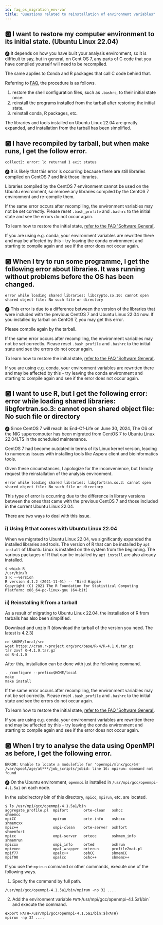 ```yaml
---
id: faq_os_migration_env-var
title: "Questions related to reinstallation of environment variables"
---
```



## &#x1F180; I want to restore my computer environment to its initial state. (Ubuntu Linux 22.04)

&#x1F150; It depends on how you have built your analysis environment, so it is difficult to say, but in general, on Cent OS 7, any parts of C code that you have compiled yourself will need to be recompiled.

The same applies to Conda and R packages that call C code behind that.

Referring to [FAQ](/faq/faq_software/#ubuntu-initialization), the procedure is as follows.
1. restore the shell configuration files, such as `.bashrc`, to their initial state once.
2. reinstall the programs installed from the tarball after restoring the initial state.
3. reinstall conda, R packages, etc.

The libraries and tools installed on Ubuntu Linux 22.04 are greatly expanded, and installation from the tarball has been simplified.


## &#x1F180; I have recompiled by tarball, but when make runs, I get the follow error.
```
collect2: error: ld returned 1 exit status
```

&#x1F150; It is likely that this error is occurring because there are still libraries compiled on CentOS 7 and link those libraries.

Libraries compiled by the CentOS 7 environment cannot be used on the Ubuntu environment, so remove any libraries compiled by the CentOS 7 environment and re-compile them.

If the same error occurs after recompiling, the environment variables may not be set correctly. Please reset `.bash_profile` and `.bashrc` to the initial state and see the errors do not occur again.

To learn how to restore the initial state, [refer to the FAQ 'Software General'](/faq/faq_software#%F0%9F%86%80-i-want-to-restore-my-computer-environment-to-its-initial-state-ubuntu-linux-2204).

If you are using e.g. conda, your environment variables are rewritten there and may be affected by this - try leaving the conda environment and starting to compile again and see if the error does not occur again.


## &#x1F180; When I try to run some programme, I get the following error about libraries. It was running without problems before the OS has been changed.
```
error while loading shared libraries: libcrypto.so.10: cannot open shared object file: No such file or directory
```

&#x1F150; This error is due to a difference between the version of the libraries that were included with the previous CentOS 7 and Ubuntu Linux 22.04 now. If you installed by tarball on CentOS 7, you may get this error.

Please compile again by the tarball.

If the same error occurs after recompiling, the environment variables may not be set correctly. Please reset `.bash_profile` and `.bashrc` to the initial state and see the errors do not occur again.

To learn how to restore the initial state, [refer to the FAQ 'Software General'](/faq/faq_software#%F0%9F%86%80-i-want-to-restore-my-computer-environment-to-its-initial-state-ubuntu-linux-2204).

If you are using e.g. conda, your environment variables are rewritten there and may be affected by this - try leaving the conda environment and starting to compile again and see if the error does not occur again.


## &#x1F180; I want to use R, but I get the following error: error while loading shared libraries: libgfortran.so.3: cannot open shared object file: No such file or directory

&#x1F150; Since CentOS 7 will reach its End-Of-Life on June 30, 2024, The OS of the NIG supercomputer has been migrated from CentOS 7 to Ubuntu Linux 22.04LTS in the scheduled maintenance.

CentOS 7 had become outdated in terms of its Linux kernel version, leading to numerous issues with installing tools like Aspera client and bioinformatics tools.

Given these circumstances, I apologize for the inconvenience, but I kindly request the reinstallation of the analysis environment.

```
error while loading shared libraries: libgfortran.so.3: cannot open shared object file: No such file or directory
```

This type of error is occurring due to the difference in library versions between the ones that came with the previous CentOS 7 and those included in the current Ubuntu Linux 22.04.

There are two ways to deal with this issue.

### i) Using R that comes with Ubuntu Linux 22.04

When we migrated to Ubuntu Linux 22.04, we significantly expanded the installed libraries and tools. The version of R that can be installed by `apt install` of Ubuntu Linux is installed on the system from the beginning. The various packages of R that can be installed by `apt install` are also already installed.

```
$ which R
/usr/bin/R
$ R --version
R version 4.1.2 (2021-11-01) -- "Bird Hippie
Copyright (C) 2021 The R Foundation for Statistical Computing
Platform: x86_64-pc-linux-gnu (64-bit)
```

### ii) Reinstalling R from a tarball

As a result of migrating to Ubuntu Linux 22.04, the installation of R from tarballs has also been simplified.

Download and unzip R (download the tarball of the version you need. The latest is 4.2.3)

```
cd $HOME/local/src
wget https://cran.r-project.org/src/base/R-4/R-4.1.0.tar.gz
tar zxvf R-4.1.0.tar.gz
cd R-4.1.0
```

After this, installation can be done with just the following command.

```
. /configure --prefix=$HOME/local
make
make install
```

If the same error occurs after recompiling, the environment variables may not be set correctly. Please reset `.bash_profile` and `.bashrc` to the initial state and see the errors do not occur again.

To learn how to restore the initial state, [refer to the FAQ 'Software General'](/faq/faq_software#%F0%9F%86%80-i-want-to-restore-my-computer-environment-to-its-initial-state-ubuntu-linux-2204).

If you are using e.g. conda, your environment variables are rewritten there and may be affected by this - try leaving the conda environment and starting to compile again and see if the error does not occur again.


## &#x1F180; When I try to analyse the data using OpenMPI as before, I get the following error.
```
ERROR: Unable to locate a modulefile for 'openmpi/mlnx/gcc/64'
/var/spool/age/at***/job_scripts/jobid: line 16: mpirun: command not found
```


&#x1F150; On the Ubuntu environment, `openmpi` is installed in `/usr/mpi/gcc/openmpi-4.1.5a1` on each node.

In the subdirectory bin of this directory, `mpicc`, `mpirun`, etc. are located.

```
$ ls /usr/mpi/gcc/openmpi-4.1.5a1/bin
aggregate_profile.pl  mpifort       orte-clean   oshcc           shmemcc
mpiCC                 mpirun        orte-info    oshcxx          shmemcxx
mpic++                ompi-clean    orte-server  oshfort         shmemfort
mpicc                 ompi-server   ortecc       oshmem_info     shmemrun
mpicxx                ompi_info     orted        oshrun
mpiexec               opal_wrapper  orterun      profile2mat.pl
mpif77                opalc++       oshCC        shmemCC
mpif90                opalcc        oshc++       shmemc++
```

If you use the `mpirun` command or other commands, execute one of the following ways.

1. Specify the command by full path.

```
/usr/mpi/gcc/openmpi-4.1.5a1/bin/mpirun -np 32 ....
```

2. Add the environment variable `PATH`/usr/mpi/gcc/openmpi-4.1.5a1/bin` and execute the command.

```
export PATH=/usr/mpi/gcc/openmpi-4.1.5a1/bin:${PATH}
mpirun -np 32 ....
```
